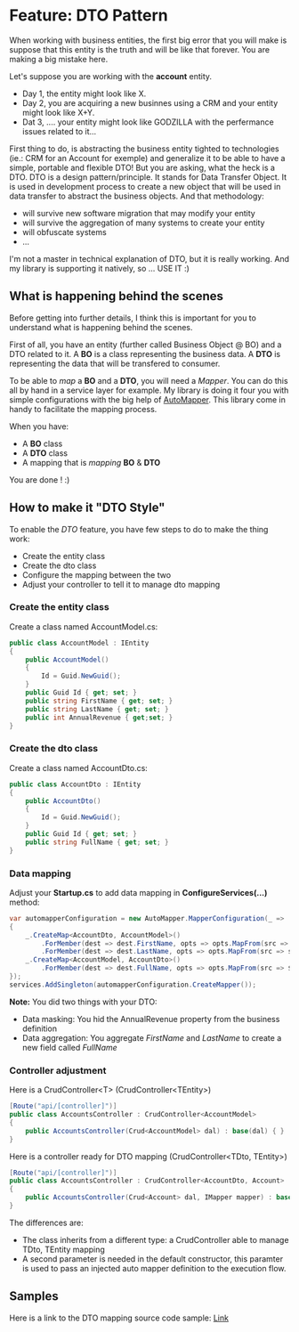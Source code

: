 # Feature: DTO Pattern
When working with business entities, the first big error that you will make is suppose that this entity is the truth and will be like that forever. You are making a big mistake here.

Let's suppose you are working with the **account** entity. 
- Day 1, the entity might look like X. 
- Day 2, you are acquiring a new businnes using a CRM and your entity might look like X+Y.
- Dat 3, .... your entity might look like GODZILLA with the perfermance issues related to it...

First thing to do, is abstracting the business entity tighted to technologies (ie.: CRM for an Account for exemple) and generalize it to be able to have a simple, portable and flexible DTO! But you are asking, what the heck is a DTO. DTO is a design pattern/principle. It stands for Data Transfer Object. It is used in development process to create a new object that will be used in data transfer to abstract the business objects. And that methodology:
- will survive new software migration that may modify your entity
- will survive the aggregation of many systems to create your entity
- will obfuscate systems
- ...

I'm not a master in technical explanation of DTO, but it is really working. And my library is supporting it natively, so ... USE IT :)

## What is happening behind the scenes
Before getting into further details, I think this is important for you to understand what is happening behind the scenes.

First of all, you have an entity (further called Business Object @ BO) and a DTO related to it. A **BO** is a class representing the business data. A **DTO** is representing the data that will be transfered to consumer.

To be able to *map* a **BO** and a **DTO**, you will need a *Mapper*. You can do this all by hand in a service layer for example. My library is doing it four you with simple configurations with the big help of [AutoMapper](https://github.com/AutoMapper/AutoMapper). This library come in handy to facilitate the mapping process.

When you have:
- A **BO** class
- A **DTO** class
- A mapping that is *mapping* **BO** & **DTO**

You are done ! :)

## How to make it "DTO Style"
To enable the *DTO* feature, you have few steps to do to make the thing work:
- Create the entity class
- Create the dto class
- Configure the mapping between the two
- Adjust your controller to tell it to manage dto mapping
### Create the entity class
Create a class named AccountModel.cs:

```csharp
public class AccountModel : IEntity
{
    public AccountModel()
    {
        Id = Guid.NewGuid();
    }
    public Guid Id { get; set; }
    public string FirstName { get; set; }
    public string LastName { get; set; }
    public int AnnualRevenue { get;set; }
}
```

### Create the dto class
Create a class named AccountDto.cs:

```csharp
public class AccountDto : IEntity
{
    public AccountDto()
    {
        Id = Guid.NewGuid();
    }
    public Guid Id { get; set; }
    public string FullName { get; set; }
}
```

### Data mapping
Adjust your **Startup.cs** to add data mapping in **ConfigureServices(...)** method:
```csharp
var automapperConfiguration = new AutoMapper.MapperConfiguration(_ =>
{
    _.CreateMap<AccountDto, AccountModel>()
        .ForMember(dest => dest.FirstName, opts => opts.MapFrom(src => src.FullName.Split(',', StringSplitOptions.None)[0]))
        .ForMember(dest => dest.LastName, opts => opts.MapFrom(src => src.FullName.Split(',', StringSplitOptions.None)[1]));
    _.CreateMap<AccountModel, AccountDto>()
        .ForMember(dest => dest.FullName, opts => opts.MapFrom(src => $"{src.FirstName},{src.LastName}"));
});
services.AddSingleton(automapperConfiguration.CreateMapper());
```

**Note:** You did two things with your DTO:
- Data masking: You hid the AnnualRevenue property from the business definition
- Data aggregation: You aggregate *FirstName* and *LastName* to create a new field called *FullName*

### Controller adjustment
Here is a CrudController\<T> (CrudController\<TEntity>)
```csharp
[Route("api/[controller]")]
public class AccountsController : CrudController<AccountModel>
{
    public AccountsController(Crud<AccountModel> dal) : base(dal) { }
}
```

Here is a controller ready for DTO mapping (CrudController\<TDto, TEntity>)
```csharp
[Route("api/[controller]")]
public class AccountsController : CrudController<AccountDto, Account>
{
    public AccountsController(Crud<Account> dal, IMapper mapper) : base(dal, mapper) { }
}
```

The differences are:
- The class inherits from a different type: a CrudController able to manage TDto, TEntity mapping
- A second parameter is needed in the default constructor, this paramter is used to pass an injected auto mapper definition to the execution flow.

## Samples

Here is a link to the DTO mapping source code sample: [Link](https://github.com/lonesomegeek/LSG.GenericCrud.Samples/tree/master/Sample.Dto)
